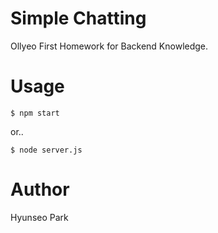 # Simple Chatting
Ollyeo First Homework for Backend Knowledge.

# Usage
``` $ npm start ```

or..

``` $ node server.js ```

# Author
Hyunseo Park